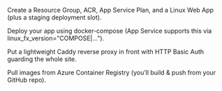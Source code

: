Create a Resource Group, ACR, App Service Plan, and a Linux Web App (plus a staging deployment slot).

Deploy your app using docker-compose (App Service supports this via linux_fx_version="COMPOSE|...").

Put a lightweight Caddy reverse proxy in front with HTTP Basic Auth guarding the whole site.

Pull images from Azure Container Registry (you’ll build & push from your GitHub repo).

